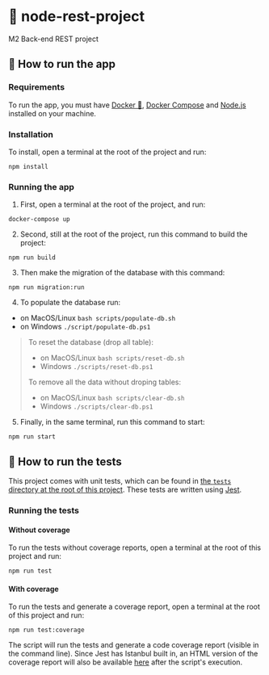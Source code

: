 # 🤖 node-rest-project

M2 Back-end REST project

## 🚀 How to run the app

### Requirements

To run the app, you must have [Docker 🐳](https://docs.docker.com/get-docker/), [Docker Compose](https://docs.docker.com/compose/install/) and [Node.js](https://nodejs.org/en/download/) installed on your machine.

### Installation

To install, open a terminal at the root of the project and run:

```shell
npm install
```

### Running the app

1. First, open a terminal at the root of the project, and run:

```shell
docker-compose up
```

2. Second, still at the root of the project, run this command to build the project:

```shell
npm run build
```

3. Then make the migration of the database with this command:

```
npm run migration:run
```

4. To populate the database run:

- on MacOS/Linux `bash scripts/populate-db.sh`
- on Windows `./script/populate-db.ps1`

> To reset the database (drop all table):
>
> - on MacOS/Linux `bash scripts/reset-db.sh`
> - Windows `./scripts/reset-db.ps1`
>
> To remove all the data without droping tables:
>
> - on MacOS/Linux `bash scripts/clear-db.sh`
> - Windows `./scripts/clear-db.ps1`

5. Finally, in the same terminal, run this command to start:

```shell
npm run start
```

## 🧪 How to run the tests

This project comes with unit tests, which can be found in [the `tests` directory at the root of this project](./tests). These tests are written using [Jest](https://jestjs.io/).

### Running the tests

#### Without coverage

To run the tests without coverage reports, open a terminal at the root of this project and run:

```shell
npm run test
```

#### With coverage

To run the tests and generate a coverage report, open a terminal at the root of this project and run:

```shell
npm run test:coverage
```

The script will run the tests and generate a code coverage report (visible in the command line).
Since Jest has Istanbul built in, an HTML version of the coverage report will also be available [here](./coverage/index.html) after the script's execution.
